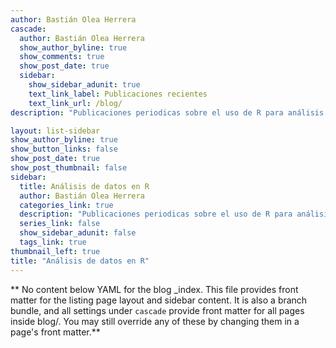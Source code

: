 ```yaml
---
author: Bastián Olea Herrera
cascade:
  author: Bastián Olea Herrera
  show_author_byline: true
  show_comments: true
  show_post_date: true
  sidebar:
    show_sidebar_adunit: true
    text_link_label: Publicaciones recientes
    text_link_url: /blog/
description: "Publicaciones periodicas sobre el uso de R para análisis de datos, incluyendo tutoriales, reseñas, tips o consejos, novedades, y más."

layout: list-sidebar
show_author_byline: true
show_button_links: false
show_post_date: true
show_post_thumbnail: false
sidebar:
  title: Análisis de datos en R
  author: Bastián Olea Herrera
  categories_link: true
  description: "Publicaciones periodicas sobre el uso de R para análisis de datos, incluyendo tutoriales, reseñas, tips o consejos, novedades, y más."
  series_link: false
  show_sidebar_adunit: false
  tags_link: true
thumbnail_left: true
title: "Análisis de datos en R"
---
```


** No content below YAML for the blog _index. This file provides front matter for the listing page layout and sidebar content. It is also a branch bundle, and all settings under `cascade` provide front matter for all pages inside blog/. You may still override any of these by changing them in a page's front matter.**

